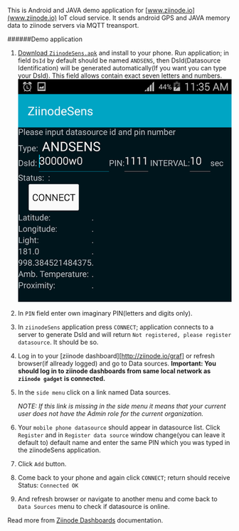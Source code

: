 This is Android and JAVA demo application for [www.ziinode.io](www.ziinode.io) IoT cloud service.
It sends android GPS and JAVA memory data to ziinode servers via MQTT treansport.

######Demo application
1. [Download `ZiinodeSens.apk`](http://ziinode.io/get/ZiinodeSens.apk) and install to your phone. Run application; in field `DsId` by default should be named `ANDSENS`, then DsId(Datasource Identification) will be generated automatically(If you want you can type your DsId). This field  allows contain exact seven letters and numbers.
![ziinodeSens APK](andSens.png)
2. In `PIN` field enter own imaginary PIN(letters and digits only).
3. In `ziinodeSens` application press `CONNECT`; application connects to a server to generate DsId and will return `Not registered, please register datasource`. It should be so.
4. Log in to your [ziinode dashboard][http://ziinode.io/graf] or refresh browser(if allready logged) and go to Data sources. **Important: You should log in to ziinode dashboards from same local network as `ziinode gadget` is connected.**
5. In the `side menu` click on a link named Data sources.

	*NOTE: If this link is missing in the side menu it means that your current user does not have the Admin role for the current organization.*

6. Your `mobile phone datasource` should appear in datasource list. Click `Register` and in `Register data source` window change(you can leave it default to) default name and enter the same PIN which you was typed in the ziinodeSens application.
7. Click `Add` button.
8. Come back to your phone and again click `CONNECT`; return should receive Status: `Connected OK`
9. And refresh browser or navigate to another menu and come back to `Data Sources` menu to check if datasource is online.

Read more from [Ziinode Dashboards](http://www.ziinode.io/dashdoc.html) documentation.

